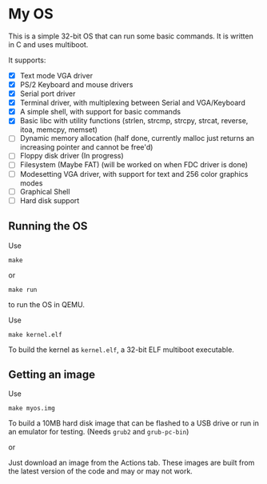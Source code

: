 # My OS
This is a simple 32-bit OS that can run some basic commands. It is written in C and uses multiboot.

It supports:
- [x] Text mode VGA driver
- [x] PS/2 Keyboard and mouse drivers
- [x] Serial port driver
- [x] Terminal driver, with multiplexing between Serial and VGA/Keyboard
- [x] A simple shell, with support for basic commands
- [x] Basic libc with utility functions (strlen, strcmp, strcpy, strcat, reverse, itoa, memcpy, memset)
- [ ] Dynamic memory allocation (half done, currently malloc just returns an increasing pointer and cannot be free'd)
- [ ] Floppy disk driver (In progress)
- [ ] Filesystem (Maybe FAT) (will be worked on when FDC driver is done)
- [ ] Modesetting VGA driver, with support for text and 256 color graphics modes
- [ ] Graphical Shell
- [ ] Hard disk support

## Running the OS
Use
```
make
```
or
```
make run
```
to run the OS in QEMU.

Use
```
make kernel.elf
```
To build the kernel as `kernel.elf`, a 32-bit ELF multiboot executable.

## Getting an image
Use
```
make myos.img
```
To build a 10MB hard disk image that can be flashed to a USB drive or run in an emulator for testing. (Needs `grub2` and `grub-pc-bin`)

or

Just download an image from the Actions tab. These images are built from the latest version of the code and may or may not work.